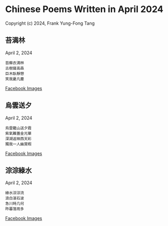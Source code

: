 # Chinese Poems Written in April 2024
Copyright (c) 2024, Frank Yung-Fong Tang

## 苔満林
April 2, 2024 
```
苔藓衣満林
古樹聳高森
巨木臥靜憩
笑我憂凡塵
```
[Facebook Images](https://www.facebook.com/FrankYFTang/posts/pfbid0DwigEmnjBUMRjkFNteNhQcMoWraAFedZWjDHSHXHZXReg2qJHF1pX9L3uF5CDY1rl)

## 烏雲送夕
April 2, 2024 
```
烏雲籠山送夕霞
紫氣難蓋金光華
深湖返映西天彩
獨我一人幽賞暇
```
[Facebook Images](https://www.facebook.com/FrankYFTang/posts/pfbid029t9oVdZo6MhdGEG8fLCbdvwfon6z6nmuePbTFBoDrXueyH2AP6jniurn9wp5jVZLl)

## 淙淙綠水
April 2, 2024 
```
綠水淙淙流
浪白滾石波
急川時几何
昨暮落雨多
```
[Facebook Images](https://www.facebook.com/FrankYFTang/posts/pfbid0m12mep2XYegNuqQvTMwL3j1kBpEB9h8eH2L2DniTNPS2dMjeKRNmHTM576QkniBWl)

